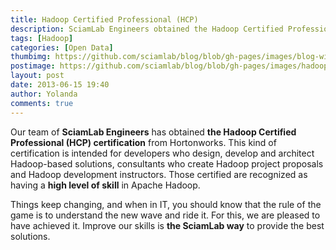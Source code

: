 ```yaml
---
title: Hadoop Certified Professional (HCP)
description: SciamLab Engineers obtained the Hadoop Certified Professional (HCP) certification from Hortonworks.
tags: [Hadoop]
categories: [Open Data]
thumbimg: https://github.com/sciamlab/blog/blob/gh-pages/images/blog-widget08.jpg?raw=true
postimage: https://github.com/sciamlab/blog/blob/gh-pages/images/hadoop.JPG?raw=true
layout: post
date: 2013-06-15 19:40
author: Yolanda
comments: true
---
```


Our team of **SciamLab Engineers** has obtained **the Hadoop Certified Professional (HCP) certification** from Hortonworks. This kind of certification is intended for developers who design, develop and architect Hadoop-based solutions, consultants who create Hadoop project proposals and Hadoop development instructors. Those certified are recognized as having a **high level of skill** in Apache Hadoop.

Things keep changing, and when in IT, you should know that the rule of the game is to understand the new wave and ride it. For this, we are pleased to have achieved it. Improve our skills is **the SciamLab way** to provide the best solutions.  
